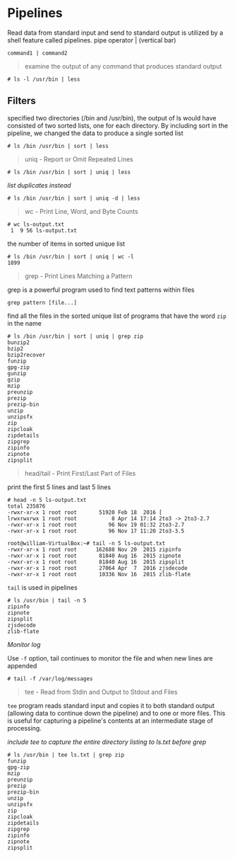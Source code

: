 # Pipelines

Read data from standard input and send to standard output is utilized by a shell feature called pipelines.
pipe operator | (vertical bar)

```
command1 | command2
```

> examine the output of any command that produces standard output

```
﻿# ls -l /usr/bin | less
```

## Filters

specified two directories (/bin and /usr/bin), the output of ls would have consisted of two sorted lists,
one for each directory. By including sort in the pipeline, we changed the data to produce a single sorted list

```
﻿# ls /bin /usr/bin | sort | less
```

> uniq - Report or Omit Repeated Lines

```
﻿# ls /bin /usr/bin | sort | uniq | less
```

*list duplicates instead*

```
﻿# ls /bin /usr/bin | sort | uniq -d | less
```

> wc - Print Line, Word, and Byte Counts

```
﻿# wc ls-output.txt 
 1  9 56 ls-output.txt
```

the number of items in sorted unique list

```
﻿# ls /bin /usr/bin | sort | uniq | wc -l
1899
```

> grep - Print Lines Matching a Pattern

grep is a powerful program used to find text patterns within files

```
grep pattern [file...]
```

find all the files in the sorted unique list of programs that have the word `zip` in the name

```
﻿# ls /bin /usr/bin | sort | uniq | grep zip
bunzip2
bzip2
bzip2recover
funzip
gpg-zip
gunzip
gzip
mzip
preunzip
prezip
prezip-bin
unzip
unzipsfx
zip
zipcloak
zipdetails
zipgrep
zipinfo
zipnote
zipsplit
```

> head/tail - Print First/Last Part of Files

print the first 5 lines and last 5 lines

```
﻿# head -n 5 ls-output.txt 
total 235876
-rwxr-xr-x 1 root root       51920 Feb 18  2016 [
lrwxrwxrwx 1 root root           8 Apr 14 17:14 2to3 -> 2to3-2.7
-rwxr-xr-x 1 root root          96 Nov 19 01:32 2to3-2.7
-rwxr-xr-x 1 root root          96 Nov 17 11:20 2to3-3.5

root@william-VirtualBox:~# tail -n 5 ls-output.txt 
-rwxr-xr-x 1 root root      162688 Nov 20  2015 zipinfo
-rwxr-xr-x 1 root root       81840 Aug 16  2015 zipnote
-rwxr-xr-x 1 root root       81840 Aug 16  2015 zipsplit
-rwxr-xr-x 1 root root       27064 Apr  7  2016 zjsdecode
-rwxr-xr-x 1 root root       10336 Nov 16  2015 zlib-flate
```

`tail` is used in pipelines

```
﻿# ls /usr/bin | tail -n 5
zipinfo
zipnote
zipsplit
zjsdecode
zlib-flate
```

*Monitor log*

Use `-f` option, tail continues to monitor the file and when new lines are appended

```
﻿# tail -f /var/log/messages
```

> tee - Read from Stdin and Output to Stdout and Files

`tee` program reads standard input and copies it to both standard output (allowing data to continue down the pipeline)
and to one or more files. This is useful for capturing a pipeline's contents at an intermediate stage of processing.

*include tee to capture the entire directory listing to ls.txt before grep*

```
﻿# ls /usr/bin | tee ls.txt | grep zip
funzip
gpg-zip
mzip
preunzip
prezip
prezip-bin
unzip
unzipsfx
zip
zipcloak
zipdetails
zipgrep
zipinfo
zipnote
zipsplit
```
